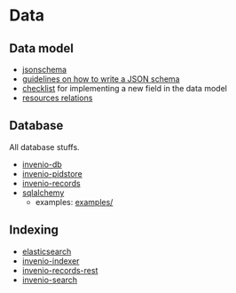 # Data

## Data model

- [jsonschema](jsonschema.md)
- [guidelines on how to write a JSON schema](jsonschema.md#guidelines)
- [checklist](data-model-checklist.md) for implementing a new field in the
  data model
- [resources relations](resource-relations.md)

## Database

All database stuffs.

- [invenio-db](invenio-db.md)
- [invenio-pidstore](invenio-pidstore.md)
- [invenio-records](invenio-records.md)
- [sqlalchemy](sqlalchemy.md)
  - examples: [examples/](database/examples/)

## Indexing

- [elasticsearch](elasticsearch.md)
- [invenio-indexer](invenio-indexer.md)
- [invenio-records-rest](invenio-records-rest.md)
- [invenio-search](invenio-search.md)
